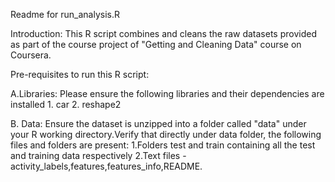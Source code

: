 Readme for run_analysis.R

Introduction: This R script combines and cleans the raw datasets provided as part of the course project of "Getting and Cleaning Data" course on Coursera.

Pre-requisites to run this R script:

A.Libraries: Please ensure the following libraries and their dependencies are installed 1. car 2. reshape2

B. Data: Ensure the dataset is unzipped into a folder called "data" under your R working directory.Verify that directly under data folder, the following files and folders are present: 1.Folders test and train containing all the test and training data respectively 2.Text files - activity_labels,features,features_info,README.